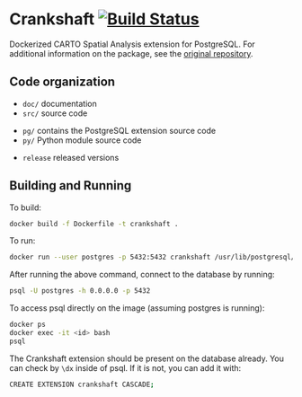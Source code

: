 # Crankshaft [![Build Status](https://travis-ci.org/CartoDB/crankshaft.svg?branch=develop)](https://travis-ci.org/CartoDB/crankshaft)

Dockerized CARTO Spatial Analysis extension for PostgreSQL. For additional information on the package, see the [original repository](https://github.com/CartoDB/crankshaft).

## Code organization

* `doc/` documentation
* `src/` source code
 - `pg/` contains the PostgreSQL extension source code
 - `py/` Python module source code
* `release` released versions

## Building and Running

To build:
```sh
docker build -f Dockerfile -t crankshaft .
```

To run:
```sh
docker run --user postgres -p 5432:5432 crankshaft /usr/lib/postgresql/10/bin/postgres -D /var/lib/postgresql/10/main -c config_file=/etc/postgresql/10/main/postgresql.conf
```

After running the above command, connect to the database by running:
```sh
psql -U postgres -h 0.0.0.0 -p 5432
```

To access psql directly on the image (assuming postgres is running):
```sh
docker ps
docker exec -it <id> bash
psql
```

The Crankshaft extension should be present on the database already. You can check by `\dx` inside of psql. If it is not, you can add it with:
```sh
CREATE EXTENSION crankshaft CASCADE;
```
